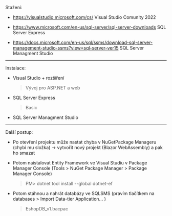 Stažení:

- https://visualstudio.microsoft.com/cs/
  Visual Studio Comunity 2022

- https://www.microsoft.com/en-us/sql-server/sql-server-downloads
  SQL Server Express

- https://docs.microsoft.com/en-us/sql/ssms/download-sql-server-management-studio-ssms?view=sql-server-ver15
  SQL Server Managment Studio

---

Instalace:

- Visual Studio + rozšíření

  > Vývoj pro ASP.NET a web

- SQL Server Express

  > Basic

- SQL Server Managment Studio

---

Další postup:

- Po otevření projektu může nastat chyba v NuGetPackage Manageru (chybí mu složka)
  &rarr; vytvořit nový projekt (Blazor WebAssembly) a pak ho smazat

- Potom naistalovat Entity Framework ve Visual Studiu v Package Manager Console \(Tools \> NuGet Package Manager \> Package Manager Console\)

  > PM\> dotnet tool install \-\-global dotnet\-ef

- Potom stáhnou a nahrát databázy ve SQLSMS \(pravím tlačítkem na databases \> Import Data\-tier Application... \)
  > EshopDB_v1.bacpac
